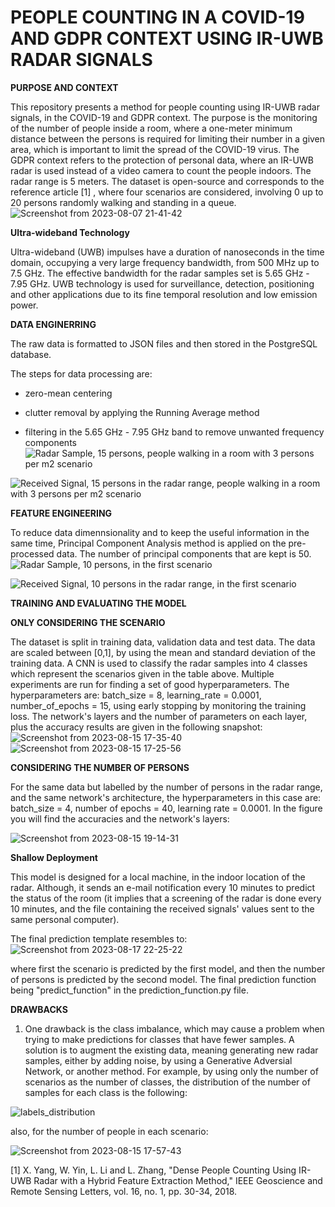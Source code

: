 # PEOPLE COUNTING IN A COVID-19 AND GDPR CONTEXT USING IR-UWB RADAR SIGNALS

**PURPOSE AND CONTEXT**

This repository presents a method for people counting using IR-UWB radar signals, in the COVID-19 and GDPR context. 
The purpose is the monitoring of the number of people  inside a room, where a one-meter minimum distance between the persons is required for limiting their number in a given area, which is important to limit the spread of the COVID-19 virus. The GDPR context refers to the protection of personal data, where an IR-UWB radar is used instead of a video camera to count the people indoors. The radar range is 5 meters.
The dataset is open-source and corresponds to the reference article [1] , where four scenarios are considered, involving 0 up to 20 persons randomly walking and standing in a queue. 
![Screenshot from 2023-08-07 21-41-42](https://github.com/cristinaa211/People_counting_CNN_UWB/assets/61435903/a8e5f92b-e47e-4fc0-a73c-df90b46682b7)

**Ultra-wideband Technology**

Ultra-wideband (UWB) impulses have a duration of nanoseconds in the time domain, occupying a very large frequency bandwidth, from 500 MHz up to 7.5 GHz.
The effective bandwidth for the radar samples set is 5.65 GHz - 7.95 GHz.
UWB technology is used for surveillance, detection, positioning and other applications due to its fine temporal resolution and low emission power. 

**DATA ENGINERRING**

The raw data is formatted to JSON files and then stored in the PostgreSQL database.

The steps for data processing are:

- zero-mean centering

- clutter removal by applying the Running Average method 

- filtering in the 5.65 GHz - 7.95 GHz band to remove unwanted frequency components
  ![Radar Sample, 15 persons, people walking in a room with 3 persons per m2 scenario](https://github.com/cristinaa211/People_counting_CNN_UWB/assets/61435903/93a656f3-946c-4d25-82fe-0837206968f6)

![Received Signal, 15 persons in the radar range, people walking in a room with 3 persons per m2 scenario](https://github.com/cristinaa211/People_counting_CNN_UWB/assets/61435903/d1459e8d-578e-4208-b046-da327a0fb70f)


**FEATURE ENGINEERING**

To reduce data dimennsionality and to keep the useful information in the same time, Principal Component Analysis method is applied on the pre-processed data.  The number of principal components that are kept is 50. 
![Radar Sample, 10 persons, in the first scenario](https://github.com/cristinaa211/People_counting_CNN_UWB/assets/61435903/75cbdd2c-ec06-4d2f-a210-e503377555bf)

![Received Signal, 10 persons in the radar range, in the first scenario](https://github.com/cristinaa211/People_counting_CNN_UWB/assets/61435903/c2ea85f4-4669-44a5-8227-4a76e540c595)


**TRAINING AND EVALUATING THE MODEL**

**ONLY CONSIDERING THE SCENARIO**

The dataset is split in training data, validation data and test data. The data are scaled between [0,1], by using the mean and standard deviation of the training data. A CNN is used to classify the radar samples into 4 classes which represent the scenarios given in the table above. Multiple experiments are run for finding a set of good hyperparameters. The hyperparameters are: batch_size = 8, learning_rate = 0.0001, number_of_epochs = 15, using early stopping by monitoring the training loss. The network's layers and the number of parameters on each layer, plus the accuracy results are given in the following snapshot:
![Screenshot from 2023-08-15 17-35-40](https://github.com/cristinaa211/People_counting_CNN_UWB/assets/61435903/3e1dc1ec-64c3-4eb9-a4d8-939cf72719b2)
![Screenshot from 2023-08-15 17-25-56](https://github.com/cristinaa211/People_counting_CNN_UWB/assets/61435903/8a5a7eb8-5a01-4589-b14b-93d8f09a3a5a)

**CONSIDERING THE NUMBER OF PERSONS**

For the same data but labelled by the number of persons in the radar range, and  the same network's architecture, the hyperparameters in this case are: batch_size = 4, number of epochs = 40, learning rate = 0.0001. In the figure you will find the accuracies and the network's layers:

![Screenshot from 2023-08-15 19-14-31](https://github.com/cristinaa211/People_counting_CNN_UWB/assets/61435903/b3a44de4-f61b-4850-9f95-4fba97ef9674)


**Shallow Deployment**

This model is designed for a local machine, in the indoor location of the radar. Although, it sends an e-mail notification every 10 minutes to predict the status of the room (it implies that a screening of the radar is done every 10 minutes, and the file containing the received signals' values sent to the same personal computer).

The final prediction template resembles to: 
![Screenshot from 2023-08-17 22-25-22](https://github.com/cristinaa211/People_counting_CNN_UWB/assets/61435903/6ea51747-22a4-4787-8760-707e70fe4f4b)


where first the scenario is predicted by the first model, and then the number of persons is predicted by the second model.
The final prediction function being "predict_function" in the prediction_function.py file. 


**DRAWBACKS**

1. One drawback is the class imbalance, which may cause a problem when trying to make predictions for classes that have fewer samples. A solution is to augment the existing data, meaning generating new radar samples, either by adding noise, by using a Generative Adversial Network, or another method. For example, by using only the number of scenarios as the number of classes, the distribution of the number of samples for each class is the following:

![labels_distribution](https://github.com/cristinaa211/People_counting_CNN_UWB/assets/61435903/9a2a2b10-1f4d-42ea-bdf0-ee040e421501)

also, for the number of people in each scenario:

![Screenshot from 2023-08-15 17-57-43](https://github.com/cristinaa211/People_counting_CNN_UWB/assets/61435903/98fbe6e8-7c82-423a-b939-160062a8b2b7)



[1] 	X. Yang, W. Yin, L. Li and L. Zhang, "Dense People Counting Using IR-UWB Radar with a Hybrid Feature Extraction Method," IEEE Geoscience and Remote Sensing Letters, vol. 16, no. 1, pp. 30-34, 2018. 





